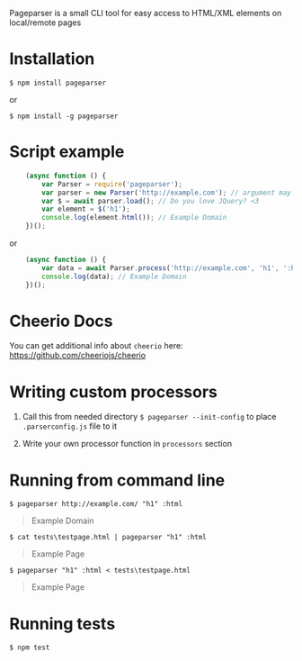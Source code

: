
Pageparser is a small CLI tool for easy access to HTML/XML elements on local/remote pages

# Installation
`$ npm install pageparser`

or

`$ npm install -g pageparser`

# Script example

```js
    (async function () {
        var Parser = require('pageparser');
        var parser = new Parser('http://example.com'); // argument may be a ReadStream or String (URL or File Path)
        var $ = await parser.load(); // Do you love JQuery? <3
        var element = $('h1');
        console.log(element.html()); // Example Domain
    })();
```

or

```js
    (async function () {
        var data = await Parser.process('http://example.com', 'h1', ':html');
        console.log(data); // Example Domain
    })();
```

# Cheerio Docs
You can get additional info about `cheerio` here: https://github.com/cheeriojs/cheerio   

# Writing custom processors

1. Call this from needed directory
`$ pageparser --init-config`
to  place `.parserconfig.js` file to it

2. Write your own processor function in `processors` section

# Running from command line
`$ pageparser http://example.com/ "h1" :html`
> Example Domain


`$ cat tests\testpage.html | pageparser "h1" :html`
> Example Page


`$ pageparser "h1" :html < tests\testpage.html`
> Example Page


# Running tests
`$ npm test`